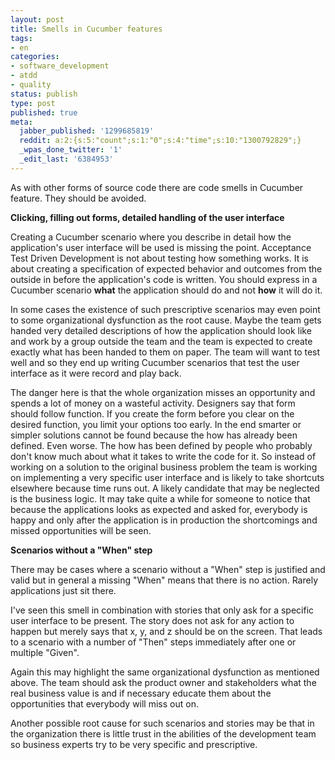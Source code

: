 ```yaml
---
layout: post
title: Smells in Cucumber features
tags:
- en
categories:
- software_development
- atdd
- quality
status: publish
type: post
published: true
meta:
  jabber_published: '1299685819'
  reddit: a:2:{s:5:"count";s:1:"0";s:4:"time";s:10:"1300792829";}
  _wpas_done_twitter: '1'
  _edit_last: '6384953'
---
```

As with other forms of source code there are code smells in Cucumber feature. They should be avoided.

<strong>Clicking, filling out forms, detailed handling of the user interface</strong>

Creating a Cucumber scenario where you describe in detail how the application's user interface will be used is missing the point. Acceptance Test Driven Development is not about testing how something works. It is about creating a specification of expected behavior and outcomes from the outside in before the application's code is written. You should express in a Cucumber scenario <strong>what</strong> the application should do and not <strong>how</strong> it will do it.

In some cases the existence of such prescriptive scenarios may even point to some organizational dysfunction as the root cause. Maybe the team gets handed very detailed descriptions of how the application should look like and work by a group outside the team and the team is expected to create exactly what has been handed to them on paper. The team will want to test well and so they end up writing Cucumber scenarios that test the user interface as it were record and play back.

The danger here is that the whole organization misses an opportunity and spends a lot of money on a wasteful activity. Designers say that form should follow function. If you create the form before you clear on the desired function, you limit your options too early. In the end smarter or simpler solutions cannot be found because the how has already been defined. Even worse. The how has been defined by people who probably don't know much about what it takes to write the code for it. So instead of working on a solution to the original business problem the team is working on implementing a very specific user interface and is likely to take shortcuts elsewhere because time runs out. A likely candidate that may be neglected is the business logic. It may take quite a while for someone to notice that because the applications looks as expected and asked for, everybody is happy and only after the application is in production the shortcomings and missed opportunities will be seen.

<strong>Scenarios without a "When" step</strong>

There may be cases where a scenario without a "When" step is justified and valid but in general a missing "When" means that there is no action. Rarely applications just sit there.

I've seen this smell in combination with stories that only ask for a specific user interface to be present. The story does not ask for any action to happen but merely says that x, y, and z should be on the screen. That leads to a scenario with a number of "Then" steps immediately after one or multiple "Given".

Again this may highlight the same organizational dysfunction as mentioned above. The team should ask the product owner and stakeholders what the real business value is and if necessary educate them about the opportunities that everybody will miss out on.

Another possible root cause for such scenarios and stories may be that in the organization there is little trust in the abilities of the development team so business experts try to be very specific and prescriptive.
